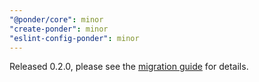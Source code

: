 ```yaml
---
"@ponder/core": minor
"create-ponder": minor
"eslint-config-ponder": minor
---
```


Released 0.2.0, please see the [migration guide](https://ponder.sh/docs/migration-guide) for details.
